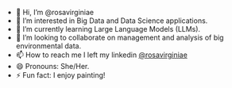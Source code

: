 - 👋 Hi, I’m @rosavirginiae
- 👀 I’m interested in Big Data and Data Science applications.
- 🌱 I’m currently learning Large Language Models (LLMs).
- 💞️ I’m looking to collaborate on management and analysis of big environmental data.
- 📫 How to reach me I left my linkedin [@rosavirginiae](https://www.linkedin.com/in/rosavirginiae)
- 😄 Pronouns: She/Her.
- ⚡ Fun fact: I enjoy painting!

<!---
rosavirginiae/rosavirginiae is a ✨ special ✨ repository because its `README.md` (this file) appears on your GitHub profile.
You can click the Preview link to take a look at your changes.
--->
